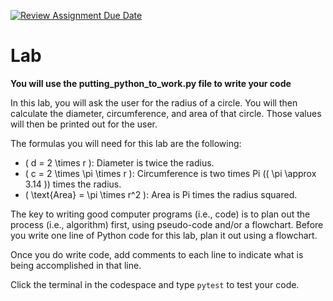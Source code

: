 [![Review Assignment Due Date](https://classroom.github.com/assets/deadline-readme-button-22041afd0340ce965d47ae6ef1cefeee28c7c493a6346c4f15d667ab976d596c.svg)](https://classroom.github.com/a/nUkj1h_X)
# Lab

**You will use the putting_python_to_work.py file to write your code**

In this lab, you will ask the user for the radius of a circle. You will then calculate the diameter, circumference, and area of that circle. Those values will then be printed out for the user.

The formulas you will need for this lab are the following:

- \( d = 2 \times r \): Diameter is twice the radius.
- \( c = 2 \times \pi \times r \): Circumference is two times Pi (\( \pi \approx 3.14 \)) times the radius.
- \( \text{Area} = \pi \times r^2 \): Area is Pi times the radius squared.

The key to writing good computer programs (i.e., code) is to plan out the process (i.e., algorithm) first, using pseudo-code and/or a flowchart. Before you write one line of Python code for this lab, plan it out using a flowchart.

Once you do write code, add comments to each line to indicate what is being accomplished in that line.

Click the terminal in the codespace and type `pytest` to test your code.
